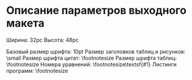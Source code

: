 Описание параметров выходного макета
====================================

Ширина: 32pc
Высота: 48pc

Базовый размер шрифта: 10pt
Размер заголовков таблиц и рисунков: \small
Размер шрифта цитат: \footnotesize
Размер шрифта таблиц: \footnotesize
Номера уравнений: \footnotesize\textsf{#1}
Листинги программ: \footnotesize

